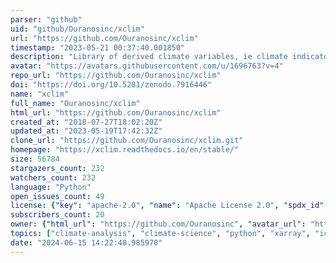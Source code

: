 ```yaml
---
parser: "github"
uid: "github/Ouranosinc/xclim"
url: "https://github.com/Ouranosinc/xclim"
timestamp: "2023-05-21 00:37:40.001850"
description: "Library of derived climate variables, ie climate indicators, based on xarray. "
avatar: "https://avatars.githubusercontent.com/u/1696763?v=4"
repo_url: "https://github.com/Ouranosinc/xclim"
doi: "https://doi.org/10.5281/zenodo.7916446"
name: "xclim"
full_name: "Ouranosinc/xclim"
html_url: "https://github.com/Ouranosinc/xclim"
created_at: "2018-07-27T18:02:20Z"
updated_at: "2023-05-19T17:42:32Z"
clone_url: "https://github.com/Ouranosinc/xclim.git"
homepage: "https://xclim.readthedocs.io/en/stable/"
size: 56784
stargazers_count: 232
watchers_count: 232
language: "Python"
open_issues_count: 49
license: {"key": "apache-2.0", "name": "Apache License 2.0", "spdx_id": "Apache-2.0", "url": "https://api.github.com/licenses/apache-2.0", "node_id": "MDc6TGljZW5zZTI="}
subscribers_count: 20
owner: {"html_url": "https://github.com/Ouranosinc", "avatar_url": "https://avatars.githubusercontent.com/u/1696763?v=4", "login": "Ouranosinc", "type": "Organization"}
topics: ["climate-analysis", "climate-science", "python", "xarray", "icclim", "netcdf4", "xclim", "anuclim", "dask"]
date: "2024-06-15 14:22:48.985970"
---
```

